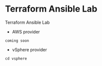 # Terraform Ansible Lab
Terraform Ansible Lab

- AWS provider
```
coming soon
```
- vSphere provider
```
cd vsphere
```

